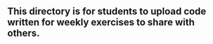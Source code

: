 ## This directory is for students to upload code written for weekly exercises to share with others.

